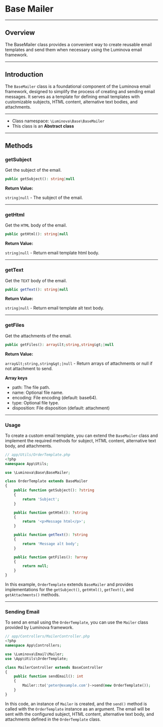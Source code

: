 # Base Mailer

***

## Overview

The BaseMailer class provides a convenient way to create reusable email templates and send them when necessary using the Luminova email framework.

***

## Introduction

The `BaseMailer` class is a foundational component of the Luminova email framework, designed to simplify the process of creating and sending email messages. 
It serves as a template for defining email templates with customizable subjects, HTML content, alternative text bodies, and attachments.

***

* Class namespace: `\Luminova\Base\BaseMailer`
* This class is an **Abstract class**

***

## Methods

### getSubject

Get the subject of the email.

```php
public getSubject(): string|null
```

**Return Value:**

`string|null` - The subject of the email.

***

### getHtml

Get the `HTML` body of the email.

```php
public getHtml(): string|null
```

**Return Value:**

`string|null` - Return email template html body.

***

### getText

Get the `TEXT` body of the email.

```php
public getText(): string|null
```

**Return Value:**

`string|null` - Return email template alt text body.

***

### getFiles

Get the attachments of the email.

```php
public getFiles(): array&lt;string,string&gt;|null
```

**Return Value:**

`array&lt;string,string&gt;|null` - Return arrays of attachments or null if not attachment to send.

**Array keys**

- path: The file path.
- name: Optional file name.
- encoding: File encoding (default: base64).
- type: Optional file type.
- disposition: File disposition (default: attachment)

***
### Usage

To create a custom email template, you can extend the `BaseMailer` class and implement the required methods for subject, HTML content, alternative text body, and attachments.

```php
// app/Utils/OrderTemplate.php
<?php
namespace App\Utils;

use \Luminova\Base\BaseMailer;

class OrderTemplate extends BaseMailer
{
    public function getSubject(): ?string 
    {
        return 'Subject';
    }

    public function getHtml(): ?string 
    {
        return '<p>Message html</p>';
    }

    public function getText(): ?string
    {
        return 'Message alt body';
    }

    public function getFiles(): ?array
    {
        return null;
    }
}
```

In this example, `OrderTemplate` extends `BaseMailer` and provides implementations for the `getSubject()`, `getHtml()`, `getText()`, and `getAttachments()` methods.

***
### Sending Email

To send an email using the `OrderTemplate`, you can use the `Mailer` class provided by Luminova framework.

```php
// app/Controllers/MailerController.php
<?php
namespace App\Controllers;

use \Luminova\Email\Mailer;
use \App\Utils\OrderTemplate;

class MailerController extends BaseController
{
    public function sendEmail(): int
    {
        Mailer::to('peter@example.com')->send(new OrderTemplate());
    }
}
```

In this code, an instance of `Mailer` is created, and the `send()` method is called with the `OrderTemplate` instance as an argument. 
The email will be sent with the configured subject, HTML content, alternative text body, and attachments defined in the `OrderTemplate` class.